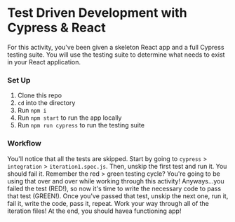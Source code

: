 # Test Driven Development with Cypress & React

For this activity, you've been given a skeleton React app and a full Cypress testing suite. You will use the testing suite to determine what needs to exist in your React application. 

### Set Up

1. Clone this repo
2. `cd` into the directory
3. Run `npm i` 
4. Run `npm start` to run the app locally
5. Run `npm run cypress` to run the testing suite

### Workflow

You'll notice that all the tests are skipped. Start by going to `cypress` > `integration` > `iteration1.spec.js`. Then, unskip the first test and run it. You should fail it. Remember the red > green testing cycle? You're going to be using that over and over while working through this activity! Anyways...you failed the test (RED!), so now it's time to write the necessary code to pass that test (GREEN!). Once you've passed that test, unskip the next one, run it, fail it, write the code, pass it, repeat. Work your way through all of the iteration files! At the end, you should havea functioning app!
